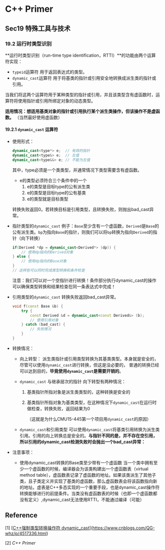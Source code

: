 # C++ Primer

## Sec19 特殊工具与技术

### 19.2 运行时类型识别

**运行时类型识别（run-time type identification，RTTI）**的功能由两个运算符实现：

*   `typeid`运算符
    用于返回表达式的类型。
*   `dynamic_cast`运算符
    用于将基类的指针或引用安全地转换成派生类的指针或引用。

当我们将这两个运算符用于某种类型的指针或引用，并且该类型含有虚函数时，运算符将使用指针或引用所绑定对象的动态类型。

**适用情况：想适用基类对象的指针或引用执行某个派生类操作，但该操作不是虚函数。** （当然最好使用虚函数）

#### 19.2.1 `dynamic_cast` 运算符

* 使用形式：
    ```c++
    dynamic_cast<type*> e;	// 有效的指针
    dynamic_cast<type&> e;	// 左值
    dynamic_cast<type&&> e; // 不能为左值
    ```

    其中，type必须是一个类类型，并通常情况下类型需要含有虚函数。

    *   e的类型必须符合三个条件中的一个
        1.   e的类型是目标type的公有派生类
        2.   e的类型是目标type的公有基类
        3.   e的类型就是目标类型

    转换失败返回0。若转换目标是引用类型，且转换失败，则抛出bad_cast异常。

* 指针类型的`dynamic_cast`
    例子：`Base`至少含有一个虚函数，`Derived`是`Base`的公有派生类。`bp`为指向`Base`的指针，则我们可以将`bp`转换为指向`Derived`的指针（向下转换）

    ```c++
    if(Derived *dp = dynamic_cast<Derived*> (dp)) {
        // 使用dp指向的Derived对象
    } else {
        // 使用dp指向的Base对象
    }
    // 这样些可以同时完成类型转换和条件检查
    ```

    注意：我们可以对一个空指针进行转换！条件部分执行dynamic_cast的操作可以确保类型转换和结果检查在同一条表达式中完成！

* 引用类型的`dynamic_cast`
    转换失败返回bad_cast异常。

    ```c++
    void f(const Base &b) {
        try {
            const Derived &d = dynamic_cast<const Derived&> (b);
          	// 使用引用对象
        } catch (bad_cast) {
            // 失败情况
        }
    }
    ```

* 转换情况：

    *   向上转型：
        派生类指针或引用类型转换为其基类类型。本身就是安全的，尽管可以使用`dynamic_cast`进行转换，但这是没必要的， 普通的转换已经可以达到目的，**毕竟使用`dynamic_cast`是需要开销的**。

    *   `dynamic_cast` 与继承层次的指针
        向下转型有两种情况：

        1.   基类指针所指对象是派生类类型的，这种转换是安全的

        2.   基类指针所指对象为基类类型，在这种情况下`dynamic_cast`在运行时做检查，转换失败，返回结果为0

             （这就是为什么CMU15-445第一个项目用`dynamic_cast`的原因）

    *   `dynamic_cast`和引用类型
        可以使用`dynamic_cast`将基类引用转换为派生类引用。引用的向上转换总是安全的。**与指针不同的是，并不存在空引用，所以引用的dynamic_cast检测失败时会抛出一个bad_cast异常：**

* 注意事项：

    *   使用dynamic_cast转换的Base类至少带有一个虚函数
        当一个类中拥有至少一个虚函数的时候，编译器会为该类构建出一个虚函数表（virtual method table），虚函数表记录了虚函数的地址。如果该类派生了其他子类，且子类定义并实现了基类的虚函数，那么虚函数表会将该函数指向新的地址。虚表是C++多态实现的一个重要手段，也是dynamic_cast操作符转换能够进行的前提条件。当类没有虚函数表的时候（也即一个虚函数都没有定义）,dynamic_cast无法使用RTTI，不能通过编译（可能）



## Reference

[1] [[C++强制类型转换操作符 dynamic_cast](https://www.cnblogs.com/QG-whz/p/4517336.html)](https://www.cnblogs.com/QG-whz/p/4517336.html)

[2] *C++ Primer*
